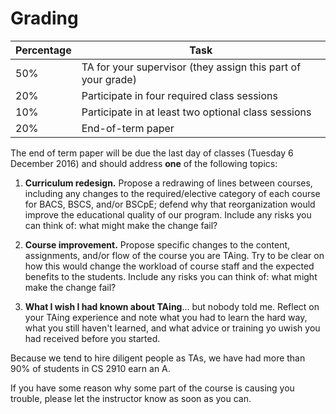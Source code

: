 Grading
=======

Percentage | Task
-----------|------
50%        | TA for your supervisor (they assign this part of your grade)
20%        | Participate in four required class sessions
10%        | Participate in at least two optional class sessions
20%        | End-of-term paper

The end of term paper will be due the last day of classes (Tuesday 6 December 2016) and should address **one** of the following topics:
    
1.  **Curriculum redesign.**  Propose a redrawing of lines between courses, including any changes to the required/elective category of each course for BACS, BSCS, and/or BSCpE; defend why that reorganization would improve the educational quality of our program. Include any risks you can think of: what might make the change fail?

2.  **Course improvement.**  Propose specific changes to the content, assignments, and/or flow of the course you are TAing. Try to be clear on how this would change the workload of course staff and the expected benefits to the students. Include any risks you can think of: what might make the change fail?

3.  **What I wish I had known about TAing**… but nobody told me. Reflect on your TAing experience and note what you had to learn the hard way, what you still haven't learned, and what advice or training yo uwish you had received before you started.


Because we tend to hire diligent people as TAs, we have had more than 90% of students in CS 2910 earn an A.

If you have some reason why some part of the course is causing you trouble, please let the instructor know as soon as you can.
